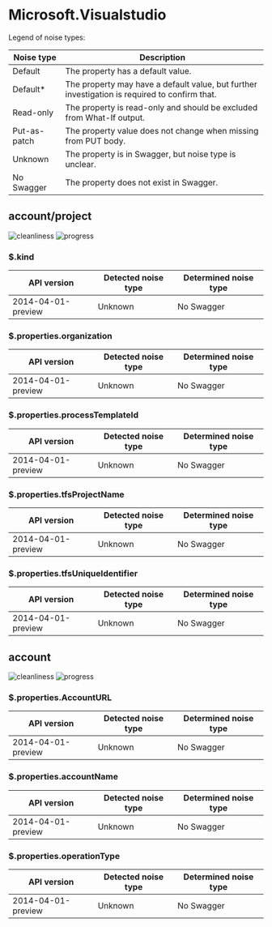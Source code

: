 # Microsoft.Visualstudio

Legend of noise types:

| Noise type   | Description                                                                                   |
| ------------ | --------------------------------------------------------------------------------------------- |
| Default      | The property has a default value.                                                             |
| Default*     | The property may have a default value, but further investigation is required to confirm that. |
| Read-only    | The property is read-only and should be excluded from What-If output.                         |
| Put-as-patch | The property value does not change when missing from PUT body.                                |
| Unknown      | The property is in Swagger, but noise type is unclear.                                        |
| No Swagger   | The property does not exist in Swagger.                                                       |

## account/project

![cleanliness](https://img.shields.io/badge/cleanliness-unknown-blue) ![progress](https://img.shields.io/badge/progress-0.00%25%20(0%20/%205)-red)

### \$.kind

| API version        | Detected noise type | Determined noise type |
| ------------------ | ------------------- | --------------------- |
| 2014-04-01-preview | Unknown             | No Swagger            |

### \$.properties.organization

| API version        | Detected noise type | Determined noise type |
| ------------------ | ------------------- | --------------------- |
| 2014-04-01-preview | Unknown             | No Swagger            |

### \$.properties.processTemplateId

| API version        | Detected noise type | Determined noise type |
| ------------------ | ------------------- | --------------------- |
| 2014-04-01-preview | Unknown             | No Swagger            |

### \$.properties.tfsProjectName

| API version        | Detected noise type | Determined noise type |
| ------------------ | ------------------- | --------------------- |
| 2014-04-01-preview | Unknown             | No Swagger            |

### \$.properties.tfsUniqueIdentifier

| API version        | Detected noise type | Determined noise type |
| ------------------ | ------------------- | --------------------- |
| 2014-04-01-preview | Unknown             | No Swagger            |

## account

![cleanliness](https://img.shields.io/badge/cleanliness-unknown-blue) ![progress](https://img.shields.io/badge/progress-0.00%25%20(0%20/%203)-red)

### \$.properties.AccountURL

| API version        | Detected noise type | Determined noise type |
| ------------------ | ------------------- | --------------------- |
| 2014-04-01-preview | Unknown             | No Swagger            |

### \$.properties.accountName

| API version        | Detected noise type | Determined noise type |
| ------------------ | ------------------- | --------------------- |
| 2014-04-01-preview | Unknown             | No Swagger            |

### \$.properties.operationType

| API version        | Detected noise type | Determined noise type |
| ------------------ | ------------------- | --------------------- |
| 2014-04-01-preview | Unknown             | No Swagger            |
